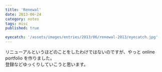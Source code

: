 ```yaml
---
title: 'Renewal'
date: 2013-06-24
category: notes
tags: misc
published: true

eyecatch: '/assets/images/entries/2013/06/renewal-2013/eyecatch.jpg'
---
```


リニューアルというほどのことをしたわけではないのですが、やっと online portfolio を作りました。  
登録などゆっくりしていこうと思います。

